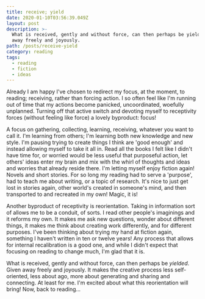 ```yaml
---
title: receive; yield
date: 2020-01-10T03:56:39.049Z
layout: post
description: >-
  What is received, gently and without force, can then perhaps be yielded; given
  away freely and joyously. 
path: /posts/receive-yield
category: reading
tags:
  - reading
  - fiction
  - ideas
---
```

Already I am happy I've chosen to redirect my focus, at the moment, to reading; receiving, rather than forcing action. I so often feel like I'm running out of time that my actions become panicked, uncoordinated, woefully unplanned. Turning off that active switch and devoting myself to receptivity forces (without feeling like force) a lovely byproduct: focus!

A focus on gathering, collecting, learning, receiving, whatever you want to call it. I'm learning from others; I'm learning both new knowledge and new style. I'm pausing trying to create things I think are 'good enough' and instead allowing myself to take it all in. Read all the books I felt like I didn't have time for, or worried would be less useful that purposeful action, let others' ideas enter my brain and mix with the whirl of thoughts and ideas and worries that already reside there. I'm letting myself enjoy fiction again! Novels and short stories. For so long my reading had to serve a 'purpose', had to teach me about writing, or a topic of research. It's nice to just get lost in stories again, other world's created in someone's mind, and then transported to and recreated in my own! Magic, it is!

Another byproduct of receptivity is reorientation. Taking in information sort of allows me to be a conduit, of sorts. I read other people's imaginings and it reforms my own. It makes me ask new questions, wonder about different things, it makes me think about creating work differently, and for different purposes. I've been thinking about trying my hand at fiction again, something I haven't written in ten or twelve years! Any process that allows for internal recalibration is a good one, and while I didn't expect that focusing on reading to change much, I'm glad that it is.

What is received, gently and without force, can then perhaps be _yielded_. Given away freely and joyously. It makes the creative process less self-oriented, less about ago, more about generating and sharing and connecting. At least for me. I'm excited about what this reorientation will bring! Now, back to reading...
